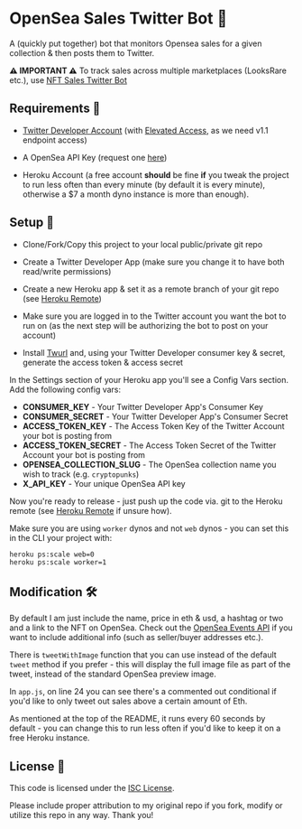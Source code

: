 # OpenSea Sales Twitter Bot 🤖

A (quickly put together) bot that monitors Opensea sales for a given collection & then posts them to Twitter.

**⚠️ IMPORTANT ⚠️** To track sales across multiple marketplaces (LooksRare etc.), use [NFT Sales Twitter Bot](https://github.com/dsgriffin/nft-sales-twitter-bot)

## Requirements 📝

- [Twitter Developer Account](https://developer.twitter.com/en/apply-for-access) (with [Elevated Access](https://developer.twitter.com/en/portal/products/elevated), as we need v1.1 endpoint access)

- A OpenSea API Key (request one [here](https://docs.opensea.io/reference/api-overview))

- Heroku Account (a free account **should** be fine **if** you tweak the project to run less often than every minute (by default it is every minute), otherwise a $7 a month dyno instance is more than enough).

## Setup 🔧

- Clone/Fork/Copy this project to your local public/private git repo

- Create a Twitter Developer App (make sure you change it to have both read/write permissions)

- Create a new Heroku app & set it as a remote branch of your git repo (see [Heroku Remote](https://devcenter.heroku.com/articles/git#creating-a-heroku-remote))

- Make sure you are logged in to the Twitter account you want the bot to run on (as the next step will be authorizing the bot to post on your account)

- Install [Twurl](https://github.com/twitter/twurl) and, using your Twitter Developer consumer key & secret, generate the access token & access secret

In the Settings section of your Heroku app you'll see a Config Vars section. Add the following config vars:

- **CONSUMER_KEY** - Your Twitter Developer App's Consumer Key
- **CONSUMER_SECRET** - Your Twitter Developer App's Consumer Secret
- **ACCESS_TOKEN_KEY** - The Access Token Key of the Twitter Account your bot is posting from
- **ACCESS_TOKEN_SECRET** - The Access Token Secret of the Twitter Account your bot is posting from
- **OPENSEA_COLLECTION_SLUG** - The OpenSea collection name you wish to track (e.g. `cryptopunks`)
- **X_API_KEY** - Your unique OpenSea API key

Now you're ready to release - just push up the code via. git to the Heroku remote (see [Heroku Remote](https://devcenter.heroku.com/articles/git#creating-a-heroku-remote) if unsure how).

Make sure you are using `worker` dynos and not `web` dynos - you can set this in the CLI your project with:

```sh
heroku ps:scale web=0
heroku ps:scale worker=1
```

## Modification 🛠

By default I am just include the name, price in eth & usd, a hashtag or two and a link to the NFT on OpenSea. Check out the [OpenSea Events API](https://docs.opensea.io/reference#retrieving-asset-events) if you want to include additional info (such as seller/buyer addresses etc.).

There is `tweetWithImage` function that you can use instead of the default `tweet` method if you prefer - this will display the full image file as part of the tweet, instead of the standard OpenSea preview image.

In `app.js`, on line 24 you can see there's a commented out conditional if you'd like to only tweet out sales above a certain amount of Eth.

As mentioned at the top of the README, it runs every 60 seconds by default - you can change this to run less often if you'd like to keep it on a free Heroku instance.

## License 📃

This code is licensed under the [ISC License](https://choosealicense.com/licenses/isc/).

Please include proper attribution to my original repo if you fork, modify or utilize this repo in any way. Thank you!
